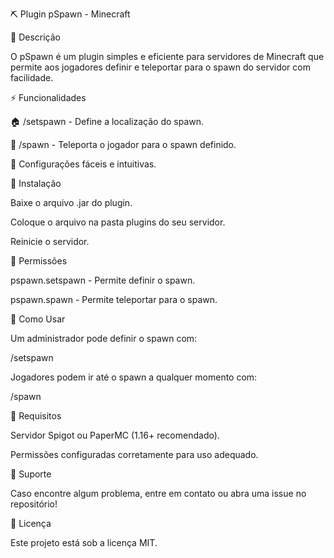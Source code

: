 ⛏️ Plugin pSpawn - Minecraft

📜 Descrição

O pSpawn é um plugin simples e eficiente para servidores de Minecraft que permite aos jogadores definir e teleportar para o spawn do servidor com facilidade.

⚡ Funcionalidades

🏠 /setspawn - Define a localização do spawn.

🚀 /spawn - Teleporta o jogador para o spawn definido.

🔧 Configurações fáceis e intuitivas.

🔧 Instalação

Baixe o arquivo .jar do plugin.

Coloque o arquivo na pasta plugins do seu servidor.

Reinicie o servidor.

📜 Permissões

pspawn.setspawn - Permite definir o spawn.

pspawn.spawn - Permite teleportar para o spawn.

🚀 Como Usar

Um administrador pode definir o spawn com:

/setspawn

Jogadores podem ir até o spawn a qualquer momento com:

/spawn

📌 Requisitos

Servidor Spigot ou PaperMC (1.16+ recomendado).

Permissões configuradas corretamente para uso adequado.

📢 Suporte

Caso encontre algum problema, entre em contato ou abra uma issue no repositório!

📄 Licença

Este projeto está sob a licença MIT.
